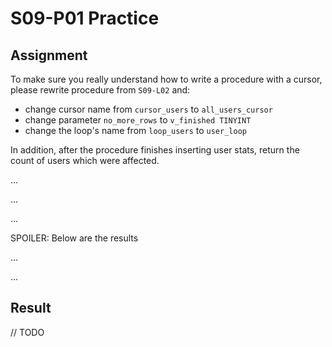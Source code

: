 # S09-P01 Practice

## Assignment

To make sure you really understand how to write a procedure with a cursor,
please rewrite procedure from `S09-L02` and:

* change cursor name from `cursor_users` to `all_users_cursor`
* change parameter `no_more_rows` to `v_finished TINYINT`
* change the loop's name from `loop_users` to `user_loop`

In addition, after the procedure finishes inserting user stats, return the
count of users which were affected.

...

...

...

SPOILER: Below are the results

...

...

## Result

// TODO
